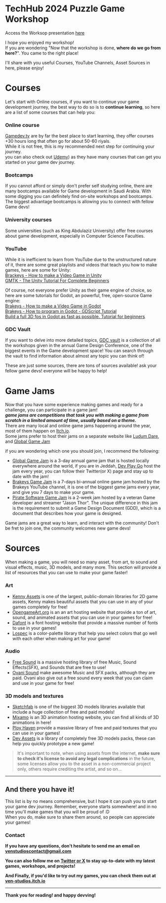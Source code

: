 # TechHub 2024 Puzzle Game Workshop

Access the Worksop presentation [here](https://www.canva.com/design/DAGPcPYbmho/1Rc6hCmdCoISZNFJ8j34zw/edit?utm_content=DAGPcPYbmho&utm_campaign=designshare&utm_medium=link2&utm_source=sharebutton)

I hope you enjoyed my workshop!  
If you are wondering "Now that the workshop is done, **where do we go from here?**". You came to the right place!

I'll share with you useful Courses, YouTube Channels, Asset Sources in here, please enjoy!

# Courses

Let's start with Online courses, if you want to continue your game development journey, the best way to do so is to **continue learning**, so here are a list of some courses that can help you:

### Online course

[Gamedev.tv](https://www.gamedev.tv/) are by far the best place to start learning, they offer courses +30 hours long that often go for about 50-60 riyals.  
While it is not free, this is my recommended next step for continuing your journey.  
you can also check out [Udemy](https://www.udemy.com/courses/search/?src=ukw&q=Game+Development)) as they have many courses that can get you started on your game dev journey.

### Bootcamps

If you cannot afford or simply don't prefer self studying online, there are many bootcamps available for Game development in Saudi Arabia. With some digging you can definitely find on-site workshops and bootcamps.  
The biggest advantage bootcamps is allowing you to connect with fellow Game devs!

### University courses

Some universities (such as King Abdulaziz University) offer free courses about game development, especially in Computer Science Faculties.

### YouTube

While it is inefficient to learn from YouTube due to the unstructured nature of it, there are some great playlists and videos that teach you how to make games, here are some for Unity:  
[Brackeys - How to make a Video Game in Unity](https://www.youtube.com/playlist?list=PLPV2KyIb3jR53Jce9hP7G5xC4O9AgnOuL)  
[GMTK - The Unity Tutorial For Complete Beginners](https://youtu.be/XtQMytORBmM?si=Zk-EpHk7opqCZKii)

Of course, not everyone prefer Unity as their game engine of choice, so here are some tutorials for Godot, an powerful, free, open-source Game engine:  
[Brakeys - How to make a Video Game in Godot](https://www.youtube.com/watch?v=LOhfqjmasi0)  
[Brakeys - How to program in Godot - GDScript Tutorial](https://www.youtube.com/watch?v=e1zJS31tr88&t=131s)  
[Build a full 3D fps in Godot as fast as possible. Tutorial for beginners](https://www.youtube.com/watch?v=fqvNNQQPPS8&t=812s)

### GDC Vault

If you want to delve into more detailed topics, [GDC vault](https://gdcvault.com) is a collection of all the workshops given in the annual Game Design Conference, one of the biggest events in the Game development space! You can search through the vault to find information about almost any topic you can think of!

These are just some sources, there are tons of sources available! ask your fellow game devs! everyone will be happy to help!

# Game Jams

Now that you have some experience making games and ready for a challenge, you can participate in a game jam!  
***game jams are competitions that task you with making a game from scratch in a limited amount of time, usually based on a theme.***  
There are many local and online game jams happening around the year, most of them happen on [Itch.io](https://itch.io/jams).  
Some jams prefer to host their jams on a separate website like [Ludum Dare](https://ldjam.com/), and [Global Game Jam](https://globalgamejam.org/)

if you are wondering which one you should join, I recommend the following:

- [Global Game Jam](https://globalgamejam.org/) is a 3-day annual game jam that is hosted locally everywhere around the world, if you are in Jeddah, [Dev Play Go](https://x.com/DevPlayGo) host the jam every year, you can follow their Twitter(or X) page and stay up to date with the jam!
- [Brakeys Game Jam](https://itch.io/jam/brackeys-12) is a 7-days bi-annual online game jam hosted by the Brakeys YouTube channel, it is one of the biggest game jams every year, and give you 7 days to make your game.
- [Pirate Software Game Jam](https://itch.io/jam/pirate) is a 2-week jam hosted by a veteran Game developer and streamer "Jason Thor". The unique difference in this jam is the requirement to submit a Game Design Document (GDD), which is a document that describes how your game is designed.

Game jams are a great way to learn, and interact with the community! Don't be fret to join one, the community welcomes new game devs!

# Sources

When making a game, you will need so many asset, from art, to sound and visual effects, music, 3D models, and many more. This section will provide a list of resources that you can use to make your game faster!

### Art

- [Kenny Assets](https://kenney.nl) is one of the largest, public-domain libraries for 2D game assets, Kenny makes beautiful assets that you can use in any of your games completely for free!
- [OpengameArt.org](https://opengameart.org) is an an art hosting website that provide a ton of art, sound, and animated assets that you can use in your games for free!
- [Dafont](https://dafont.com) is a font hosting website that provide a massive number of fonts to use in your games!
- [Lospec](https://lospec.com) is a color-palette library that help you select colors that go well with each other when making art for your game!

### Audio

- [Free Sound](https://freesound.org) is a massive hosting library of free Music, Sound Effects(SFX), and Sounds that are free to use!
- [Ovani Sound](https://ovanisound.com) make awesome Music and SFX packs, although they are paid. Ovani also give out a free sound every week that you can claim and use in your game for free!

### 3D models and textures

- [Sketchfab](https://sketchfab.com) is one of the biggest 3D models libraries available that include a huge collection of free and paid models!
- [Mixamo](https://mixamo.com) is an 3D animation hosting website, you can find all kinds of 3D animations in here!
- [Ploy Haven](https://polyhaven.com) provide a massive library of free and paid textures that you can use in your games!
- [Dev Assets](https://devassets.com) is a library of completely free 3D models packs, these can help you quickly prototype a new game!

> It's important to note, when using assets from the internet, **make sure to check it's license to avoid any legal complications** in the future, some licenses allow you to the asset in a non-commercial project only, others require crediting the artist, and so on...

---
## And there you have it!

This list is by no means comprehensive, but I hope it can push you to start your game dev journey. Remember, everyone starts somewhere! and in no time you'll make games that you will be proud of :D  
When you do, make sure to share them around, so people can appreciate your games!

### Contact

**If you have any questions, don't hesitate to send me an email on venstudioscontact@gmail.com**

**You can also follow me on [Twitter or X](https://x.com/ven_omar_) to stay up-to-date with my latest games, workshops, and projects!**

**And Finally, if you'd like to try out my games, you can check them out at [ven-studios.itch.io](https://ven-studios.itch.io)**

---

**Thank you for reading! and happy devving!**
